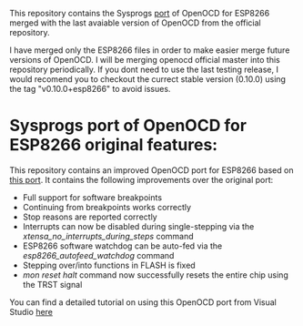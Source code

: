 This repository contains the Sysprogs [port](https://github.com/sysprogs/esp8266-openocd) of OpenOCD for ESP8266 merged with the last avaiable version of OpenOCD from the official repository.

I have merged only the ESP8266 files in order to make easier merge future versions of OpenOCD. I will be merging openocd official master into this repository periodically. If you dont need to use
the last testing release, I would recomend you to checkout the currect stable version (0.10.0) using the tag "v0.10.0+esp8266" to avoid issues.

Sysprogs port of OpenOCD for ESP8266 original features:
=================

This repository contains an improved OpenOCD port for ESP8266 based on [this port](https://github.com/projectgus/openocd).
It contains the following improvements over the original port:
* Full support for software breakpoints
* Continuing from breakpoints works correctly
* Stop reasons are reported correctly
* Interrupts can now be disabled during single-stepping via the *xtensa_no_interrupts_during_steps* command
* ESP8266 software watchdog can be auto-fed via the *esp8266_autofeed_watchdog* command
* Stepping over/into functions in FLASH is fixed
* *mon reset halt* command now successfully resets the entire chip using the TRST signal

You can find a detailed tutorial on using this OpenOCD port from Visual Studio [here](http://visualgdb.com/tutorials/esp8266/openocd/)
